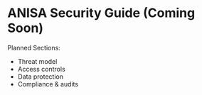 # ANISA Security Guide (Coming Soon)

Planned Sections:
- Threat model
- Access controls
- Data protection
- Compliance & audits
